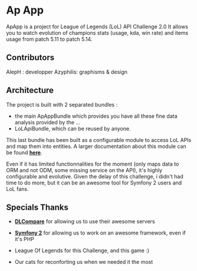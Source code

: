 Ap App
======

ApApp is a project for League of Legends (LoL) API Challenge 2.0
It allows you to watch evolution of champions stats (usage, kda, win rate) and items usage from patch 5.11 to patch 5.14.

Contributors
------------
AlepH : developper
Azyphilis: graphisms & design


Architecture
------------

The project is built with 2 separated bundles :

* the main ApAppBundle which provides you have all these fine data analysis provided by the ...
* LoLApiBundle, which can be reused by anyone. 

This last bundle has been built as a configurable module to access LoL APIs and map them into entities.
A larger documentation about this module can be found [**here**][3].

Even if it has limited functionnalities for the moment (only maps data to ORM and not ODM, some missing service on the API), it's highly configurable and evolutive.
Given the delay of this challenge, i didn't had time to do more, but it can be an awesome tool for Symfony 2 users and LoL fans.

Specials Thanks
---------------

* [**DLCompare**][1] for allowing us to use their awesome servers

* [**Symfony 2**][2] for allowing us to work on an awesome framework, even if it's PHP

* League Of Legends for this Challenge, and this game :)

* Our cats for reconforting us when we needed it the most 

[1]: http://www.dlcompare.com
[2]: http://www.symfony.com
[3]: https://github.com/AlepH-FR/apapp/blob/2.8/src/DLCompare/LoLApiBundle/Resources/doc/index.md